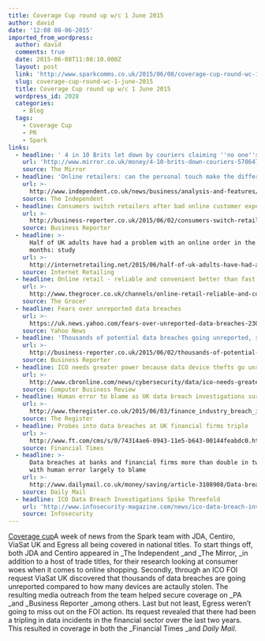 ```yaml
---
title: Coverage Cup round up w/c 1 June 2015
author: david
date: '12:08 08-06-2015'
imported_from_wordpress:
  author: david
  comments: true
  date: 2015-06-08T11:08:10.000Z
  layout: post
  link: 'http://www.sparkcomms.co.uk/2015/06/08/coverage-cup-round-wc-1-june-2015/'
  slug: coverage-cup-round-wc-1-june-2015
  title: Coverage Cup round up w/c 1 June 2015
  wordpress_id: 2028
  categories:
    - Blog
  tags:
    - Coverage Cup
    - PR
    - Spark
links:
  - headline: ' 4 in 10 Brits let down by couriers claiming ''no one''s home'' - make a stand'
    url: 'http://www.mirror.co.uk/money/4-10-brits-down-couriers-5786471'
    source: The Mirror
  - headline: 'Online retailers: can the personal touch make the difference?'
    url: >-
      http://www.independent.co.uk/news/business/analysis-and-features/can-the-personal-touch-make-the-difference-for-online-retailers-10293287.html
    source: The Independent
  - headline: Consumers switch retailers after bad online customer experiences
    url: >-
      http://business-reporter.co.uk/2015/06/02/consumers-switch-retailers-after-bad-online-customer-experiences/
    source: Business Reporter
  - headline: >-
      Half of UK adults have had a problem with an online order in the last 12
      months: study
    url: >-
      http://internetretailing.net/2015/06/half-of-uk-adults-have-had-a-problem-with-an-online-order-in-the-last-year-study/
    source: Internet Retailing
  - headline: Online retail - reliable and convenient better than fast and cheap
    url: >-
      http://www.thegrocer.co.uk/channels/online-retail-reliable-and-convenient-better-than-fast-and-cheap/519430.article
    source: The Grocer
  - headline: Fears over unreported data breaches
    url: >-
      https://uk.news.yahoo.com/fears-over-unreported-data-breaches-230421641.html#SGnKKn6
    source: Yahoo News
  - headline: 'Thousands of potential data breaches going unreported, says ViaSat UK'
    url: >-
      http://business-reporter.co.uk/2015/06/02/thousands-of-potential-data-breaches-going-unreported-says-viasat-uk/
    source: Business Reporter
  - headline: ICO needs greater power because data device thefts go unreported
    url: >-
      http://www.cbronline.com/news/cybersecurity/data/ico-needs-greater-power-because-data-device-thefts-go-unreported-4590872
    source: Computer Business Review
  - headline: Human error to blame as UK data breach investigations surge
    url: >-
      http://www.theregister.co.uk/2015/06/03/finance_industry_breach_increase_human_error/
    source: The Register
  - headline: Probes into data breaches at UK financial firms triple
    url: >-
      http://www.ft.com/cms/s/0/74314ae6-0943-11e5-b643-00144feabdc0.html#axzz3byxALogn
    source: Financial Times
  - headline: >-
      Data breaches at banks and financial firms more than double in two years
      with human error largely to blame
    url: >-
      http://www.dailymail.co.uk/money/saving/article-3108908/Data-breaches-banks-financial-firms-double-two-years.html
    source: Daily Mail
  - headline: ICO Data Breach Investigations Spike Threefold
    url: 'http://www.infosecurity-magazine.com/news/ico-data-breach-investigations/'
    source: Infosecurity
---
```

[Coverage cup](Coverage-cup-167x300.jpg)A week of news from the Spark team with JDA, Centiro, ViaSat UK and Egress all being covered in national titles. To start things off, both JDA and Centiro appeared in _The Independent _and _The Mirror, _in addition to a host of trade titles, for their research looking at consumer woes when it comes to online shopping. Secondly, through an ICO FOI request ViaSat UK discovered that thousands of data breaches are going unreported compared to how many devices are actaully stolen. The resulting media outreach from the team helped secure coverage on _PA _and _Business Reporter _among others. Last but not least, Egress weren’t going to miss out on the FOI action. Its request revealed that there had been a tripling in data incidents in the financial sector over the last two years. This resulted in coverage in both the _Financial Times _and _Daily Mail_.
